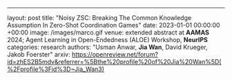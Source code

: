 ---
layout: post
title: "Noisy ZSC: Breaking The Common Knowledge Assumption In Zero-Shot Coordination Games"
date: 2023-01-01 00:00:00 +00:00
image: /images/marco.gif
venue: extended abstract at <strong>AAMAS</strong> 2024; Agent Learning in Open-Endedness (ALOE) Workshop, <strong>NeurIPS</strong> 
categories: research
authors: "Usman Anwar, <strong>Jia Wan</strong>, David Krueger, Jakob Foerster"
arxiv: https://openreview.net/forum?id=zhES2B5mdv&referrer=%5Bthe%20profile%20of%20Jia%20Wan%5D(%2Fprofile%3Fid%3D~Jia_Wan3)
